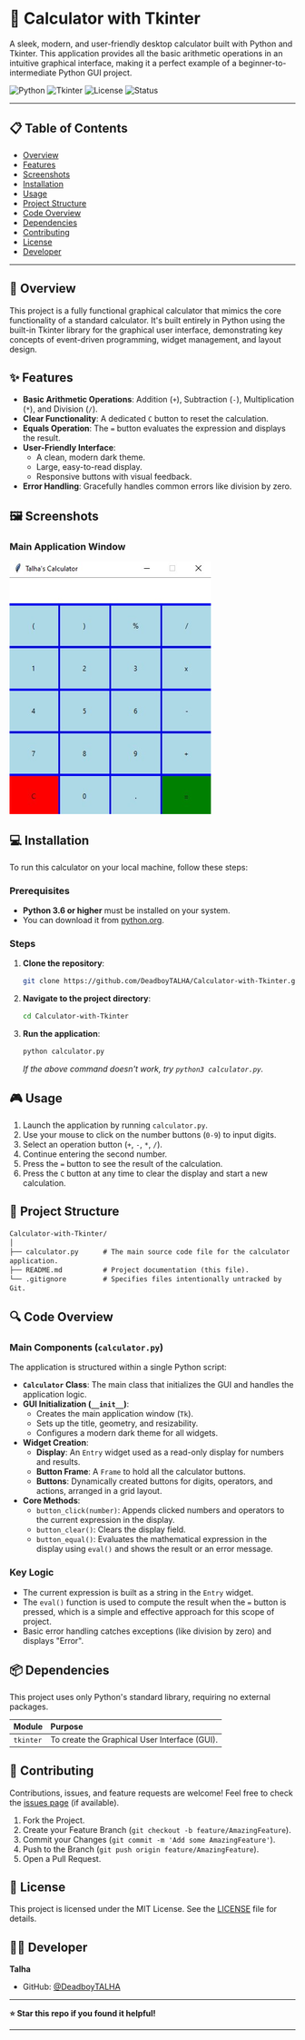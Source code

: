 # 🧮 Calculator with Tkinter

A sleek, modern, and user-friendly desktop calculator built with Python and Tkinter. This application provides all the basic arithmetic operations in an intuitive graphical interface, making it a perfect example of a beginner-to-intermediate Python GUI project.

![Python](https://img.shields.io/badge/Python-3.6%2B-blue?logo=python)
![Tkinter](https://img.shields.io/badge/GUI-Tkinter-green)
![License](https://img.shields.io/badge/License-MIT-yellow)
![Status](https://img.shields.io/badge/Status-Stable-brightgreen)

---

## 📋 Table of Contents

- [Overview](#overview)
- [Features](#features)
- [Screenshots](#screenshots)
- [Installation](#installation)
- [Usage](#usage)
- [Project Structure](#project-structure)
- [Code Overview](#code-overview)
- [Dependencies](#dependencies)
- [Contributing](#contributing)
- [License](#license)
- [Developer](#developer)

---

## 🚀 Overview

This project is a fully functional graphical calculator that mimics the core functionality of a standard calculator. It's built entirely in Python using the built-in Tkinter library for the graphical user interface, demonstrating key concepts of event-driven programming, widget management, and layout design.

## ✨ Features

- **Basic Arithmetic Operations**: Addition (`+`), Subtraction (`-`), Multiplication (`*`), and Division (`/`).
- **Clear Functionality**: A dedicated `C` button to reset the calculation.
- **Equals Operation**: The `=` button evaluates the expression and displays the result.
- **User-Friendly Interface**:
    - A clean, modern dark theme.
    - Large, easy-to-read display.
    - Responsive buttons with visual feedback.
- **Error Handling**: Gracefully handles common errors like division by zero.

## 🖼️ Screenshots

### Main Application Window
![Calculator Interface](calculator-screenshot.jpg)

## 💻 Installation

To run this calculator on your local machine, follow these steps:

### Prerequisites
- **Python 3.6 or higher** must be installed on your system.
- You can download it from [python.org](https://www.python.org/downloads/).

### Steps
1.  **Clone the repository**:
    ```bash
    git clone https://github.com/DeadboyTALHA/Calculator-with-Tkinter.git
    ```
2.  **Navigate to the project directory**:
    ```bash
    cd Calculator-with-Tkinter
    ```
3.  **Run the application**:
    ```bash
    python calculator.py
    ```
    *If the above command doesn't work, try `python3 calculator.py`.*

## 🎮 Usage

1.  Launch the application by running `calculator.py`.
2.  Use your mouse to click on the number buttons (`0-9`) to input digits.
3.  Select an operation button (`+`, `-`, `*`, `/`).
4.  Continue entering the second number.
5.  Press the `=` button to see the result of the calculation.
6.  Press the `C` button at any time to clear the display and start a new calculation.

## 📁 Project Structure

```
Calculator-with-Tkinter/
│
├── calculator.py      # The main source code file for the calculator application.
├── README.md          # Project documentation (this file).
└── .gitignore         # Specifies files intentionally untracked by Git.
```

## 🔍 Code Overview

### Main Components (`calculator.py`)

The application is structured within a single Python script:

- **`Calculator` Class**: The main class that initializes the GUI and handles the application logic.
- **GUI Initialization (`__init__`)**:
    - Creates the main application window (`Tk`).
    - Sets up the title, geometry, and resizability.
    - Configures a modern dark theme for all widgets.
- **Widget Creation**:
    - **Display**: An `Entry` widget used as a read-only display for numbers and results.
    - **Button Frame**: A `Frame` to hold all the calculator buttons.
    - **Buttons**: Dynamically created buttons for digits, operators, and actions, arranged in a grid layout.
- **Core Methods**:
    - `button_click(number)`: Appends clicked numbers and operators to the current expression in the display.
    - `button_clear()`: Clears the display field.
    - `button_equal()`: Evaluates the mathematical expression in the display using `eval()` and shows the result or an error message.

### Key Logic
- The current expression is built as a string in the `Entry` widget.
- The `eval()` function is used to compute the result when the `=` button is pressed, which is a simple and effective approach for this scope of project.
- Basic error handling catches exceptions (like division by zero) and displays "Error".

## 📦 Dependencies

This project uses only Python's standard library, requiring no external packages.

| Module | Purpose |
| :--- | :--- |
| `tkinter` | To create the Graphical User Interface (GUI). |

## 🤝 Contributing

Contributions, issues, and feature requests are welcome! Feel free to check the [issues page](https://github.com/DeadboyTALHA/Calculator-with-Tkinter/issues) (if available).

1. Fork the Project.
2. Create your Feature Branch (`git checkout -b feature/AmazingFeature`).
3. Commit your Changes (`git commit -m 'Add some AmazingFeature'`).
4. Push to the Branch (`git push origin feature/AmazingFeature`).
5. Open a Pull Request.

## 📄 License

This project is licensed under the MIT License. See the [LICENSE](LICENSE) file for details.

## 👨‍💻 Developer

**Talha**

- GitHub: [@DeadboyTALHA](https://github.com/DeadboyTALHA)

---

**⭐ Star this repo if you found it helpful!**

---
